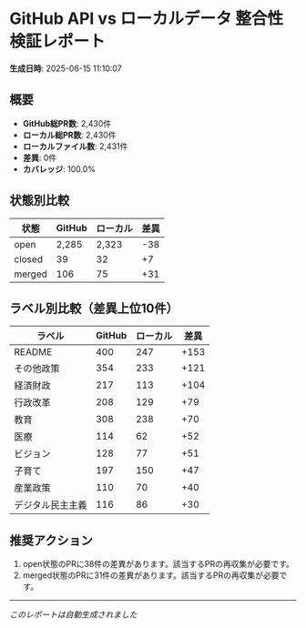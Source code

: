 # GitHub API vs ローカルデータ 整合性検証レポート

**生成日時**: 2025-06-15 11:10:07

## 概要

- **GitHub総PR数**: 2,430件
- **ローカル総PR数**: 2,430件
- **ローカルファイル数**: 2,431件
- **差異**: 0件
- **カバレッジ**: 100.0%

## 状態別比較

| 状態 | GitHub | ローカル | 差異 |
|------|--------|----------|------|
| open | 2,285 | 2,323 | -38 |
| closed | 39 | 32 | +7 |
| merged | 106 | 75 | +31 |

## ラベル別比較（差異上位10件）

| ラベル | GitHub | ローカル | 差異 |
|--------|--------|----------|------|
| README | 400 | 247 | +153 |
| その他政策 | 354 | 233 | +121 |
| 経済財政 | 217 | 113 | +104 |
| 行政改革 | 208 | 129 | +79 |
| 教育 | 308 | 238 | +70 |
| 医療 | 114 | 62 | +52 |
| ビジョン | 128 | 77 | +51 |
| 子育て | 197 | 150 | +47 |
| 産業政策 | 110 | 70 | +40 |
| デジタル民主主義 | 116 | 86 | +30 |

## 推奨アクション

1. open状態のPRに38件の差異があります。該当するPRの再収集が必要です。
2. merged状態のPRに31件の差異があります。該当するPRの再収集が必要です。

---
*このレポートは自動生成されました*